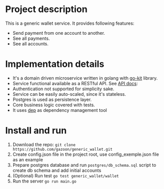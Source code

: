 # Project description  
This is a generic wallet service. It provides following features:
- Send payment from one account to another.  
- See all payments.  
- See all accounts.  
# Implementation details  
- It's a domain driven microservice written in golang with [go-kit](https://github.com/go-kit/kit) library.  
- Service functional available as a RESTful API. See [API docs](https://documenter.getpostman.com/view/865221/S1ETRGPW):  
- Authentication not supported for simplicity sake.  
- Service can be easily auto-scaled, since it's stateless.  
- Postgres is used as persistence layer.  
- Core business logic covered with tests.
- It uses [dep](https://github.com/golang/dep) as dependency management tool
# Install and run  
1. Download the repo: `git clone https://github.com/gazoon/generic_wallet.git`  
2. Create config.json file in the project root, use config_exemple.json file as an example  
3. Prepare postgres database and run `postgres/db_schema.sql` script to create db schema and add initial accounts  
4. (Optional) Run test `go test generic_wallet/wallet`    
5. Run the server `go run main.go`  
